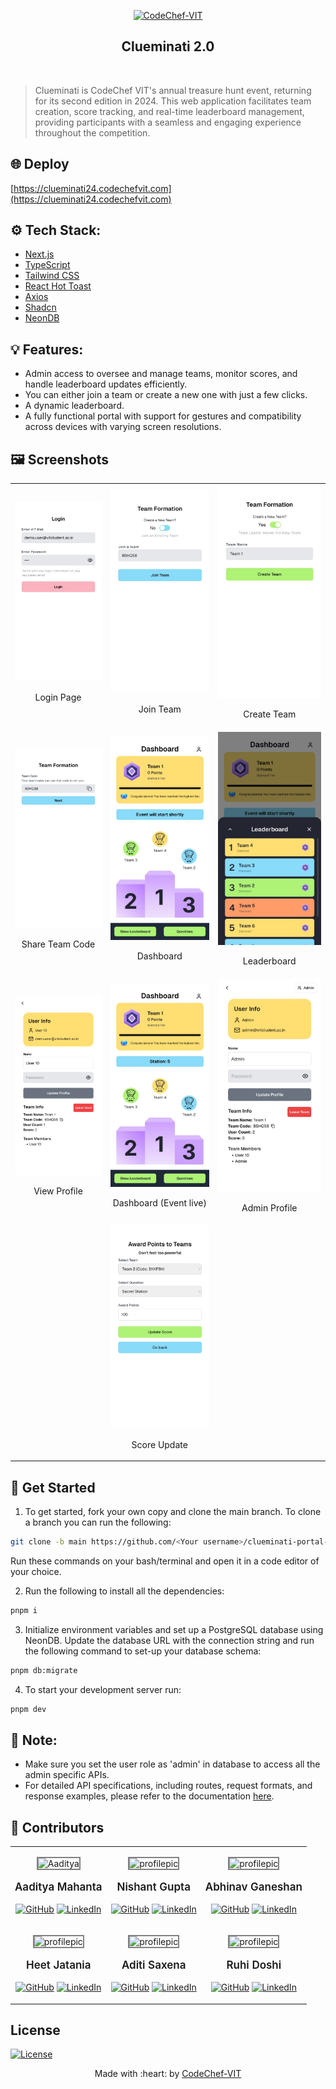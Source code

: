 <p align="center"><a href="https://www.codechefvit.com" target="_blank"><img src="https://i.ibb.co/4J9LXxS/cclogo.png" width=160 title="CodeChef-VIT" alt="CodeChef-VIT"></a>
</p>

<h2 align="center"> Clueminati 2.0 </h2>
<br/>

> <p>Clueminati is CodeChef VIT's annual treasure hunt event, returning for its second edition in 2024. This web application facilitates team creation, score tracking, and real-time leaderboard management, providing participants with a seamless and engaging experience throughout the competition. 

</p>

## 🌐 Deploy

[https://clueminati24.codechefvit.com](https://clueminati24.codechefvit.com)

## ⚙️ Tech Stack:

- [Next.js](https://nextjs.org)
- [TypeScript](https://www.typescriptlang.org)
- [Tailwind CSS](https://tailwindcss.com)
- [React Hot Toast](https://react-hot-toast.com)
- [Axios](https://axios-http.com)
- [Shadcn](https://ui.shadcn.com)
- [NeonDB](https://neon.tech)

## 💡 Features:

- Admin access to oversee and manage teams, monitor scores, and handle leaderboard updates efficiently.
- You can either join a team or create a new one with just a few clicks.
- A dynamic leaderboard.
- A fully functional portal with support for gestures and compatibility across devices with varying screen resolutions.


## 🖼 Screenshots

<table>
  <tr>
    <td align="center">
      <img src="public/login.jpeg" alt="Login" width="300"/>
      <br/>
      <p>Login Page</p>
    </td>
    <td align="center">
      <img src="public/join.jpeg" alt="Join" width="300"/>
      <br/>
      <p>Join Team</p>
    </td>
    <td align="center">
      <img src="public/create.jpeg" alt="Create" width="300"/>
      <br/>
      <p>Create Team</p>
    </td>
  </tr>

  <tr>
      <td align="center">
      <img src="public/share.jpeg" alt="Share" width="300"/>
      <br/>
      <p>Share Team Code</p>
    </td>
    <td align="center">
      <img src="public/dashboard.jpeg" alt="Dashboard" width="300"/>
      <br/>
      <p>Dashboard</p>
    </td>
    <td align="center">
      <img src="public/leaderboard.jpeg" alt="Leaderboard" width="300"/>
      <br/>
      <p>Leaderboard</p>
    </td>
  </tr>

  <tr>
    <td align="center">
      <img src="public/profile.jpeg" alt="Profile" width="300"/>
      <br/>
      <p>View Profile</p>
    </td>
    <td align="center">
      <img src="public/post-start.jpeg" alt="Post Start" width="300"/>
      <br/>
      <p>Dashboard (Event live)</p>
    </td>
    <td align="center">
      <img src="public/admin-profile.jpeg" alt="Admin Profile" width="300"/>
      <br/>
      <p>Admin Profile</p>
    </td>
  </tr>

  <tr>
    <td align="center">
    </td>
    <td align="center">
      <img src="public/score.jpeg" alt="Score" width="300"/>
      <br/>
      <p>Score Update</p>
    </td>
	<td align="center">
    </td>
  </tr>
</table>


## 🏁 Get Started

1) To get started, fork your own copy and clone the main branch. To clone a branch you can run the following:
```bash
git clone -b main https://github.com/<Your username>/clueminati-portal-2.0.git
```

Run these commands on your bash/terminal and open it in a code editor of your choice.

2) Run the following to install all the dependencies:

```bash
pnpm i
```

3. Initialize environment variables and set up a PostgreSQL database using NeonDB. Update the database URL with the connection string and run the following command to set-up your database schema:
```bash
pnpm db:migrate
```


4) To start your development server run:

```bash
pnpm dev
```

## 📝 Note:
- Make sure you set the user role as 'admin' in database to access all the admin specific APIs.
- For detailed API specifications, including routes, request formats, and response examples, please refer to the documentation [here](https://documenter.getpostman.com/view/25706513/2sAXqp83bu).



## 🚀 Contributors

<table>
<tr align="center">
	<td>
	<p align="center">
		<img src = "https://avatars.githubusercontent.com/u/91564450?v=4" width="200" height="200" alt="Aaditya" style="border: 2px solid grey; width: 170px; height: 170px">
	</p>
	<p style="font-size:17px; font-weight:600;">Aaditya Mahanta</p>
	<p align="center">
		<a href = "https://github.com/aditansh"><img src = "http://www.iconninja.com/files/241/825/211/round-collaboration-social-github-code-circle-network-icon.svg" width="36" height = "36" alt="GitHub"/></a>
		<a href = "https://www.linkedin.com/in/aadityamahanta/">
			<img src = "http://www.iconninja.com/files/863/607/751/network-linkedin-social-connection-circular-circle-media-icon.svg" width="36" height="36" alt="LinkedIn"/>
		</a>
	</p>
  </td>
  
<td>
	<p align="center">
		<img src = "https://avatars.githubusercontent.com/u/84934511?v=4" width="200" height="200" alt="profilepic" style="border: 2px solid grey; width: 170px; height:170px">
	</p>
	<p style="font-size:17px; font-weight:600;">Nishant Gupta</p>
	<p align="center">
		<a href = "https://github.com/NishantGupt786"><img src = "http://www.iconninja.com/files/241/825/211/round-collaboration-social-github-code-circle-network-icon.svg" width="36" height = "36" alt="GitHub"/></a>
		<a href = "https://www.linkedin.com/in/nishant-gupta-12913221b/">
			<img src = "http://www.iconninja.com/files/863/607/751/network-linkedin-social-connection-circular-circle-media-icon.svg" width="36" height="36" alt="LinkedIn"/>
		</a>
	</p>
</td>

<td>
	<p align="center">
		<img src = "https://avatars.githubusercontent.com/u/56132559?v=4" width="200" height="200" alt="profilepic" style="border: 2px solid grey; width: 170px; height:170px">
	</p>
	<p style="font-size:17px; font-weight:600;">Abhinav Ganeshan</p>
	<p align="center">
		<a href = "https://github.com/Abh1noob"><img src = "http://www.iconninja.com/files/241/825/211/round-collaboration-social-github-code-circle-network-icon.svg" width="36" height = "36" alt="GitHub"/></a>
		<a href = "https://www.linkedin.com/in/abhinav-gk/">
			<img src = "http://www.iconninja.com/files/863/607/751/network-linkedin-social-connection-circular-circle-media-icon.svg" width="36" height="36" alt="LinkedIn"/>
		</a>
	</p>
</td>
</tr>

<tr align="center">
<td>
	<p align="center">
		<img src = "https://avatars.githubusercontent.com/u/64064721?v=4" width="200" height="200" alt="profilepic" style="border: 2px solid grey; width: 170px; height:170px">
	</p>
	<p style="font-size:17px; font-weight:600;">Heet Jatania</p>
	<p align="center">
		<a href = "https://github.com/AqViolet"><img src = "http://www.iconninja.com/files/241/825/211/round-collaboration-social-github-code-circle-network-icon.svg" width="36" height = "36" alt="GitHub"/></a>
		<a href = "https://www.linkedin.com/in/heet-jatania-4a1294275/">
			<img src = "http://www.iconninja.com/files/863/607/751/network-linkedin-social-connection-circular-circle-media-icon.svg" width="36" height="36" alt="LinkedIn"/>
		</a>
	</p>
</td>

<td>
	<p align="center">
		<img src = "https://avatars.githubusercontent.com/u/157038896?v=4" width="200" height="200" alt="profilepic" style="border: 2px solid grey; width: 170px; height:170px">
	</p>
	<p style="font-size:17px; font-weight:600;">Aditi Saxena</p>
	<p align="center">
		<a href = "https://github.com/aditisaxena259"><img src = "http://www.iconninja.com/files/241/825/211/round-collaboration-social-github-code-circle-network-icon.svg" width="36" height = "36" alt="GitHub"/></a>
		<a href = "https://www.linkedin.com/in/aditi-saxena-4674ab222/">
			<img src = "http://www.iconninja.com/files/863/607/751/network-linkedin-social-connection-circular-circle-media-icon.svg" width="36" height="36" alt="LinkedIn"/>
		</a>
	</p>
</td>

<td>
	<p align="center">
		<img src = "https://avatars.githubusercontent.com/u/162618504?v=4" width="200" height="200" alt="profilepic" style="border: 2px solid grey; width: 170px; height:170px">
	</p>
	<p style="font-size:17px; font-weight:600;">Ruhi Doshi</p>
	<p align="center">
		<a href = "https://github.com/ruhi-doshi"><img src = "http://www.iconninja.com/files/241/825/211/round-collaboration-social-github-code-circle-network-icon.svg" width="36" height = "36" alt="GitHub"/></a>
		<a href = "https://www.linkedin.com/in/ruhi-doshi-69542628b/">
			<img src = "http://www.iconninja.com/files/863/607/751/network-linkedin-social-connection-circular-circle-media-icon.svg" width="36" height="36" alt="LinkedIn"/>
		</a>
	</p>
</td>
</tr>
</table>

## License

[![License](http://img.shields.io/:license-mit-blue.svg?style=flat-square)](http://badges.mit-license.org)

<p align="center">
	Made with :heart: by <a href="https://www.codechefvit.com" target="_blank">CodeChef-VIT</a>
</p>

